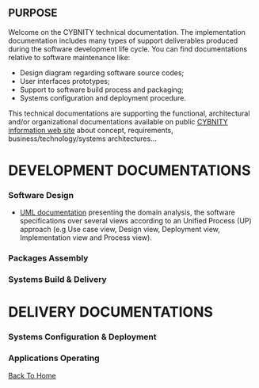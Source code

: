 ## PURPOSE
Welcome on the CYBNITY technical documentation.
The implementation documentation includes many types of support deliverables produced during the software development life cycle.
You can find documentations relative to software maintenance like:
- Design diagram regarding software source codes;
- User interfaces prototypes;
- Support to software build process and packaging;
- Systems configuration and deployment procedure.

This technical documentations are supporting the functional, architectural and/or organizational documentations available on public [CYBNITY information web site](https://cybnity.notion.site/CYBNITY-Universe-c707ba2ebc3047c6ad533f18b2e0f9db) about concept, requirements, business/technology/systems architectures...


# DEVELOPMENT DOCUMENTATIONS
### Software Design
- [UML documentation](uml) presenting the domain analysis, the software specifications over several views according to an Unified Process (UP) approach (e.g Use case view, Design view, Deployment view, Implementation view and Process view).

### Packages Assembly

### Systems Build & Delivery


# DELIVERY DOCUMENTATIONS
### Systems Configuration & Deployment

### Applications Operating

[Back To Home](../)
